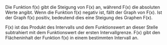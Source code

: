 Die Funktion f(x) gibt die Steigung von F(x) an, während F(x) die absoluten Werte angibt.
Wenn die Funktion f(x) negativ ist, fällt der Graph von F(x). Ist der Graph f(x) positiv, bedeutend dies eine Steigung des Graphen F(x).

F(x) ist das Produkt des Intervalls und dem Funktionswert an dieser Stelle subtrahiert mit dem Funktionswert der ersten Intervallgrenze. 
F(x) gibt den Flächeninhalt der Funktion f(x) in einem bestimmten Intervall an.